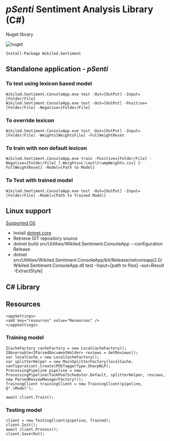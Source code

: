 # *pSenti* Sentiment Analysis Library (C#)

Nuget library

![nuget](https://img.shields.io/nuget/v/Wikiled.Sentiment.Analysis.svg)

```
Install-Package Wikiled.Sentiment
```

## Standalone application - *pSenti*

### To test using lexicon based model 
```
Wikiled.Sentiment.ConsoleApp.exe test -Out=[OutPut] -Input=[Folder/File]
Wikiled.Sentiment.ConsoleApp.exe test -Out=[OutPut] -Positive=[Folder/File] -Negative=[Folder/File]
```

### To override lexicon
```
Wikiled.Sentiment.ConsoleApp.exe test -Out=[OutPut] -Input=[Folder/File] -Weights[WeightsFile] -FullWeightReset
```

### To train with non default lexicon
```
Wikiled.Sentiment.ConsoleApp.exe train -Positive=[Folder/File] -Negative=[Folder/File] [-Weights=c:\out\trumpWeights.csv] [-FullWeightReset] -Model=[Path to Model]
```

### To Test with trained model
```
Wikiled.Sentiment.ConsoleApp.exe test -Out=[OutPut] -Input=[Folder/File] -Model=[Path to Trained Model]
```
## Linux support

[Supported OS](https://github.com/dotnet/core/blob/master/release-notes/2.0/2.0-supported-os.md)

* Install [dotnet core](https://www.microsoft.com/net/download/)
* Retrieve GIT repository source
* dotnet build src/Utilities/Wikiled.Sentiment.ConsoleApp --configuration Release
* dotnet src/Utilities/Wikiled.Sentiment.ConsoleApp/bit/Release/netcoreapp2.0/Wikiled.Sentiment.ConsoleApp.dll test -Input=[path to files] -out=Result -ExtractStyle]

## C# Library 

## Resources

```
<appSettings>
<add key="resources" value="Resources" />
</appSettings>
```

### Training model

```
ICacheFactory cacheFactory = new LocalCacheFactory();
IObservable<IParsedDocumentHolder> reviews = GetReviews();
var localCache = new LocalCacheFactory();
var splitterHelper = new MainSplitterFactory(localCache, configuration).Create(POSTaggerType.SharpNLP);
ProcessingPipeline pipeline = new ProcessingPipeline(TaskPoolScheduler.Default, splitterHelper, reviews, new ParsedReviewManagerFactory());
TrainingClient trainingClient = new TrainingClient(pipeline, @".\Model");
			
await client.Train();
```

### Testing model

```
client = new TestingClient(pipeline, Trained);
client.Init();
await client.Process();
client.Save(Out);
```
